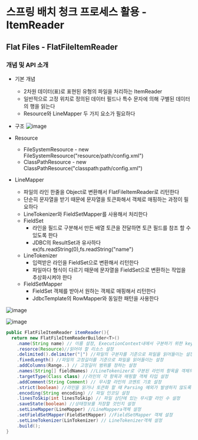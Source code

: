 # 스프링 배치 청크 프로세스 활용 - ItemReader
## Flat Files - FlatFileItemReader
### 개념 및 API 소개
- 기본 개념
  - 2차원 데이터(표)로 표현된 유형의 파일을 처리하는 ItemReader
  - 일반적으로 고정 위치로 정의된 데이터 필드나 특수 문자에 의해 구별된 데이터의 행을 읽는다
  - Resource와 LineMapper 두 가지 요소가 필요하다
- 구조
![image](https://user-images.githubusercontent.com/40031858/160340653-887b9d3e-51eb-4645-9134-e0873bcefb61.png)

- Resource
  - FileSystemResource - new FileSystemResource("resource/path/config.xml")
  - ClassPathResource - new ClassPathResource("classpath:path/config.xml")
- LineMapper
  - 파일의 라인 한줄을 Object로 변환해서 FlatFileItemReader로 리턴한다
  - 단순히 문자열을 받기 때문에 문자열을 토큰화해서 객체로 매핑하는 과정이 필요하다
  - LineTokenizer와 FieldSetMapper를 사용해서 처리한다
  - FieldSet
    - 라인을 필드로 구분해서 만든 배열 토큰을 전달하면 토큰 필드를 참조 할 수 있도록 한다
    - JDBC의 ResultSet과 유사하다 ex)fs.readString(0),fs.readString("name")
  - LineTokenizer
    - 입력받은 라인을 FieldSet으로 변환해서 리턴한다
    - 파일마다 형식이 다르기 때문에 문자열을 FieldSet으로 변환하는 작업을 추상화시켜야 한다
  - FieldSetMapper
    - FieldSet 객체를 받아서 원하는 객체로 매핑해서 리턴한다
    - JdbcTemplate의 RowMapper와 동일한 패턴을 사용한다

![image](https://user-images.githubusercontent.com/40031858/160341526-6d434932-b0c1-40c8-a820-08bf32893d46.png)

![image](https://user-images.githubusercontent.com/40031858/160341581-9f319725-09dd-4ff9-a3b7-ccf25cbc5f5d.png)

```java
public FlatFileItemReader itemReader(){
  return new FlatFileItemReaderBuilder<T>()
    .name(String name) // 이름 설정, ExecutionContext내에서 구분하기 위한 keyfh wjwkd
    .resorce(Resource)//읽어야 할 리소스 설정
    .delimited().delimiter("|") //파일의 구분자를 기준으로 파일을 읽어들이는 설정
    .fixedLength() //파일의 고정길이를 기준으로 파일을 읽어들이는 설정
    .addColumns(Range..) // 고정길이 범위를 정하는 설정
    .names(String[] fieldNames) //LineTokenizer로 구분된 라인의 항목을 객체의 필드명과 매핑하도록 설정
    .targetType(Class class) //라인의 각 항목과 매핑할 객체 타입 설정
    .addComment(String Comment) // 무시할 라인의 코멘트 기호 설정
    .strict(boolean) //라인을 읽거나 토큰화 할 때 Parsing 예외가 발생하지 않도록 검증 생략하도록 설정
    .encoding(String encoding) // 파일 인코딩 설정
    .linesToSkip(int linesToSkip) // 파일 상단에 있는 무시할 라인 수 설정
    .saveState(boolean) //상태정보를 저장할 것인지 설정
    .setLineMapper(LineMapper) //LineMappera객체 설정
    .setFieldSetMapper(FieldSetMapper) //FieldSetMapper 객체 설정
    .setLineTokenizer(LinTokenizer) // LineTokenizer객체 설정
    .build();
}
```